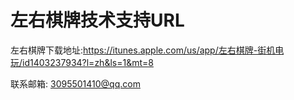# 左右棋牌技术支持URL

左右棋牌下载地址:https://itunes.apple.com/us/app/左右棋牌-街机电玩/id1403237934?l=zh&ls=1&mt=8


联系邮箱: 3095501410@qq.com
